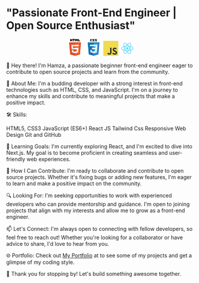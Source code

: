 # "Passionate Front-End Engineer | Open Source Enthusiast"
<div align="center">
  <img src="https://raw.githubusercontent.com/github/explore/80688e429a7d4ef2fca1e82350fe8e3517d3494d/topics/html/html.png" alt="Html Logo" width="45" height="45">
  <img src="https://raw.githubusercontent.com/github/explore/80688e429a7d4ef2fca1e82350fe8e3517d3494d/topics/css/css.png" alt="Css Logo" width="45" height="45">
  <img src="https://raw.githubusercontent.com/github/explore/80688e429a7d4ef2fca1e82350fe8e3517d3494d/topics/javascript/javascript.png" alt="JS Logo" width="40" height="40">
  <img src="https://raw.githubusercontent.com/github/explore/80688e429a7d4ef2fca1e82350fe8e3517d3494d/topics/react/react.png" alt="react Logo" width="40" height="40">
</div>

👋 Hey there! I'm Hamza, a passionate beginner front-end engineer eager to contribute to open source projects and learn from the community.

🚀 About Me:
I'm a budding developer with a strong interest in front-end technologies such as HTML, CSS, and JavaScript. I'm on a journey to enhance my skills and contribute to meaningful projects that make a positive impact.

🛠️ Skills:

HTML5, CSS3
JavaScript (ES6+)
React JS
Tailwind Css
Responsive Web Design
Git and GitHub

🌱 Learning Goals:
I'm currently exploring React, and I'm excited to dive into Next.js. My goal is to become proficient in creating seamless and user-friendly web experiences.

🤝 How I Can Contribute:
I'm ready to collaborate and contribute to open source projects. Whether it's fixing bugs or adding new features, I'm eager to learn and make a positive impact on the community.

🔍 Looking For:
I'm seeking opportunities to work with experienced developers who can provide mentorship and guidance. I'm open to joining projects that align with my interests and allow me to grow as a front-end engineer.

📫 Let's Connect:
I'm always open to connecting with fellow developers, so feel free to reach out! Whether you're looking for a collaborator or have advice to share, I'd love to hear from you.

🌐 Portfolio:
Check out [My Portfolio](https://hamza-mansour-portfolio.vercel.app/) at  to see some of my projects and get a glimpse of my coding style.

🙏 Thank you for stopping by! Let's build something awesome together.
